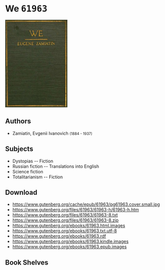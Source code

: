 # We <kbd>61963</kbd>

![](./cover.medium.jpg "")

## Authors


 - Zamiatin, Evgenii Ivanovich <small>(1884 - 1937)</small>

## Subjects


 - Dystopias -- Fiction
 - Russian fiction -- Translations into English
 - Science fiction
 - Totalitarianism -- Fiction

## Download


 - https://www.gutenberg.org/cache/epub/61963/pg61963.cover.small.jpg
 - https://www.gutenberg.org/files/61963/61963-h/61963-h.htm
 - https://www.gutenberg.org/files/61963/61963-8.txt
 - https://www.gutenberg.org/files/61963/61963-8.zip
 - https://www.gutenberg.org/ebooks/61963.html.images
 - https://www.gutenberg.org/ebooks/61963.txt.utf-8
 - https://www.gutenberg.org/ebooks/61963.rdf
 - https://www.gutenberg.org/ebooks/61963.kindle.images
 - https://www.gutenberg.org/ebooks/61963.epub.images

## Book Shelves


